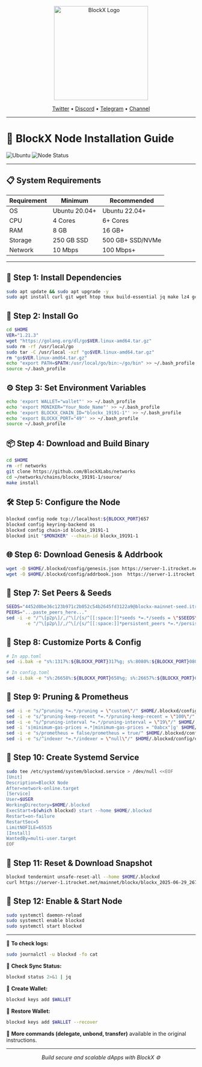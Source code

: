 
<p align="center">
  <img src="https://pbs.twimg.com/profile_images/1571914336288776193/HmxJDHvF.jpg" alt="BlockX Logo" width="250"/>
</p>

<p align="center">
  <a href="https://x.com/BlockXnet">Twitter</a> • 
  <a href="https://discord.gg/WsX4XFRx">Discord</a> • 
  <a href="https://t.me/blockxnetwork">Telegram</a> • 
  <a href="https://t.me/blockxnetwork/1">Channel</a>
</p>

---

# 🚀 BlockX Node Installation Guide

![Ubuntu](https://img.shields.io/badge/Ubuntu-22.04-orange)
![Node Status](https://img.shields.io/badge/Node%20Status-Active-brightgreen)

---

## 📋 System Requirements

| Requirement | Minimum       | Recommended    |
|-------------|---------------|----------------|
| OS          | Ubuntu 20.04+ | Ubuntu 22.04+  |
| CPU         | 4 Cores       | 6+ Cores       |
| RAM         | 8 GB          | 16 GB+         |
| Storage     | 250 GB SSD    | 500 GB+ SSD/NVMe |
| Network     | 10 Mbps       | 100 Mbps+      |

---

## 🧱 Step 1: Install Dependencies

```bash
sudo apt update && sudo apt upgrade -y
sudo apt install curl git wget htop tmux build-essential jq make lz4 gcc unzip -y
```

## 🧰 Step 2: Install Go

```bash
cd $HOME
VER="1.21.3"
wget "https://golang.org/dl/go$VER.linux-amd64.tar.gz"
sudo rm -rf /usr/local/go
sudo tar -C /usr/local -xzf "go$VER.linux-amd64.tar.gz"
rm "go$VER.linux-amd64.tar.gz"
echo "export PATH=$PATH:/usr/local/go/bin:~/go/bin" >> ~/.bash_profile
source ~/.bash_profile
```

## ⚙️ Step 3: Set Environment Variables

```bash
echo 'export WALLET="wallet"' >> ~/.bash_profile
echo 'export MONIKER="Your_Node_Name"' >> ~/.bash_profile
echo 'export BLOCKX_CHAIN_ID="blockx_19191-1"' >> ~/.bash_profile
echo 'export BLOCKX_PORT="49"' >> ~/.bash_profile
source ~/.bash_profile
```

## 📦 Step 4: Download and Build Binary

```bash
cd $HOME
rm -rf networks
git clone https://github.com/BlockXLabs/networks
cd ~/networks/chains/blockx_19191-1/source/
make install
```

## 🛠️ Step 5: Configure the Node

```bash
blockxd config node tcp://localhost:${BLOCKX_PORT}657
blockxd config keyring-backend os
blockxd config chain-id blockx_19191-1
blockxd init "$MONIKER" --chain-id blockx_19191-1
```

## 🌐 Step 6: Download Genesis & Addrbook

```bash
wget -O $HOME/.blockxd/config/genesis.json https://server-1.itrocket.net/mainnet/blockx/genesis.json
wget -O $HOME/.blockxd/config/addrbook.json  https://server-1.itrocket.net/mainnet/blockx/addrbook.json
```

## 🤝 Step 7: Set Peers & Seeds

```bash
SEEDS="4452d0be36c123b971c2b052c54b2645fd3122a9@blockx-mainnet-seed.itrocket.net:19656"
PEERS="...paste_peers_here..."
sed -i -e "/^\[p2p\]/,/^\[/{s/^[[:space:]]*seeds *=.*/seeds = \"$SEEDS\"/}" \
       -e "/^\[p2p\]/,/^\[/{s/^[[:space:]]*persistent_peers *=.*/persistent_peers = \"$PEERS\"/}" $HOME/.blockxd/config/config.toml
```

## 🧩 Step 8: Customize Ports & Config

```bash
# In app.toml
sed -i.bak -e "s%:1317%:${BLOCKX_PORT}317%g; s%:8080%:${BLOCKX_PORT}080%g; s%:9090%:${BLOCKX_PORT}090%g; s%:9091%:${BLOCKX_PORT}091%g; s%:8545%:${BLOCKX_PORT}545%g; s%:8546%:${BLOCKX_PORT}546%g; s%:6065%:${BLOCKX_PORT}065%g" $HOME/.blockxd/config/app.toml

# In config.toml
sed -i.bak -e "s%:26658%:${BLOCKX_PORT}658%g; s%:26657%:${BLOCKX_PORT}657%g; s%:6060%:${BLOCKX_PORT}060%g; s%:26656%:${BLOCKX_PORT}656%g; s%^external_address = \"\"%external_address = \"$(wget -qO- eth0.me):${BLOCKX_PORT}656\"%; s%:26660%:${BLOCKX_PORT}660%g" $HOME/.blockxd/config/config.toml
```

## 🧹 Step 9: Pruning & Prometheus

```bash
sed -i -e "s/^pruning *=.*/pruning = \"custom\"/" $HOME/.blockxd/config/app.toml 
sed -i -e "s/^pruning-keep-recent *=.*/pruning-keep-recent = \"100\"/" $HOME/.blockxd/config/app.toml
sed -i -e "s/^pruning-interval *=.*/pruning-interval = \"19\"/" $HOME/.blockxd/config/app.toml
sed -i 's|minimum-gas-prices =.*|minimum-gas-prices = "0abcx"|g' $HOME/.blockxd/config/app.toml
sed -i -e "s/prometheus = false/prometheus = true/" $HOME/.blockxd/config/config.toml
sed -i -e "s/^indexer *=.*/indexer = \"null\"/" $HOME/.blockxd/config/config.toml
```

## 📄 Step 10: Create Systemd Service

```bash
sudo tee /etc/systemd/system/blockxd.service > /dev/null <<EOF
[Unit]
Description=BlockX Node
After=network-online.target
[Service]
User=$USER
WorkingDirectory=$HOME/.blockxd
ExecStart=$(which blockxd) start --home $HOME/.blockxd
Restart=on-failure
RestartSec=5
LimitNOFILE=65535
[Install]
WantedBy=multi-user.target
EOF
```

## 🔁 Step 11: Reset & Download Snapshot

```bash
blockxd tendermint unsafe-reset-all --home $HOME/.blockxd
curl https://server-1.itrocket.net/mainnet/blockx/blockx_2025-06-29_26797818_snap.tar.lz4 | lz4 -dc - | tar -xf - -C $HOME/.blockxd
```

## 🚀 Step 12: Enable & Start Node

```bash
sudo systemctl daemon-reload
sudo systemctl enable blockxd
sudo systemctl start blockxd
```

---

🔧 **To check logs:**

```bash
sudo journalctl -u blockxd -fo cat
```

🧾 **Check Sync Status:**

```bash
blockxd status 2>&1 | jq
```

🔑 **Create Wallet:**

```bash
blockxd keys add $WALLET
```

🔁 **Restore Wallet:**

```bash
blockxd keys add $WALLET --recover
```

📄 **More commands (delegate, unbond, transfer)** available in the original instructions.

---

<p align="center"><i>Build secure and scalable dApps with BlockX ⚙️</i></p>
